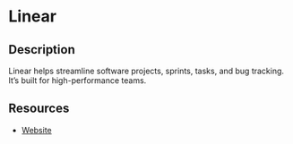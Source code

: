 # Linear

## Description

Linear helps streamline software projects, sprints, tasks, and bug tracking. It’s built for high-performance teams.

## Resources

- [Website](linear.app)
